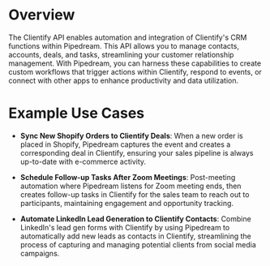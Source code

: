 # Overview

The Clientify API enables automation and integration of Clientify's CRM functions within Pipedream. This API allows you to manage contacts, accounts, deals, and tasks, streamlining your customer relationship management. With Pipedream, you can harness these capabilities to create custom workflows that trigger actions within Clientify, respond to events, or connect with other apps to enhance productivity and data utilization.

# Example Use Cases

- **Sync New Shopify Orders to Clientify Deals**: When a new order is placed in Shopify, Pipedream captures the event and creates a corresponding deal in Clientify, ensuring your sales pipeline is always up-to-date with e-commerce activity.

- **Schedule Follow-up Tasks After Zoom Meetings**: Post-meeting automation where Pipedream listens for Zoom meeting ends, then creates follow-up tasks in Clientify for the sales team to reach out to participants, maintaining engagement and opportunity tracking.

- **Automate LinkedIn Lead Generation to Clientify Contacts**: Combine LinkedIn's lead gen forms with Clientify by using Pipedream to automatically add new leads as contacts in Clientify, streamlining the process of capturing and managing potential clients from social media campaigns.
